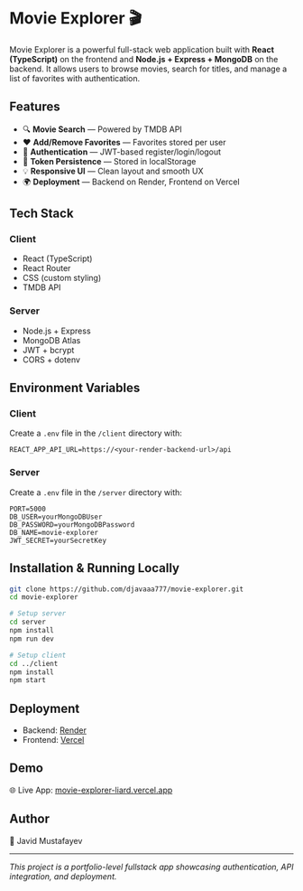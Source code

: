 
# Movie Explorer 🎬

Movie Explorer is a powerful full-stack web application built with **React (TypeScript)** on the frontend and **Node.js + Express + MongoDB** on the backend. It allows users to browse movies, search for titles, and manage a list of favorites with authentication.

## Features

- 🔍 **Movie Search** — Powered by TMDB API
- ❤️ **Add/Remove Favorites** — Favorites stored per user
- 🔐 **Authentication** — JWT-based register/login/logout
- 🧾 **Token Persistence** — Stored in localStorage
- 💡 **Responsive UI** — Clean layout and smooth UX
- 🌍 **Deployment** — Backend on Render, Frontend on Vercel

## Tech Stack

### Client
- React (TypeScript)
- React Router
- CSS (custom styling)
- TMDB API

### Server
- Node.js + Express
- MongoDB Atlas
- JWT + bcrypt
- CORS + dotenv

## Environment Variables

### Client
Create a `.env` file in the `/client` directory with:
```
REACT_APP_API_URL=https://<your-render-backend-url>/api
```

### Server
Create a `.env` file in the `/server` directory with:
```
PORT=5000
DB_USER=yourMongoDBUser
DB_PASSWORD=yourMongoDBPassword
DB_NAME=movie-explorer
JWT_SECRET=yourSecretKey
```

## Installation & Running Locally

```bash
git clone https://github.com/djavaaa777/movie-explorer.git
cd movie-explorer

# Setup server
cd server
npm install
npm run dev

# Setup client
cd ../client
npm install
npm start
```

## Deployment

- Backend: [Render](https://render.com/)
- Frontend: [Vercel](https://vercel.com/)

## Demo

🌐 Live App: [movie-explorer-liard.vercel.app](https://movie-explorer-liard.vercel.app)

## Author

👤 Javid Mustafayev

---
_This project is a portfolio-level fullstack app showcasing authentication, API integration, and deployment._
